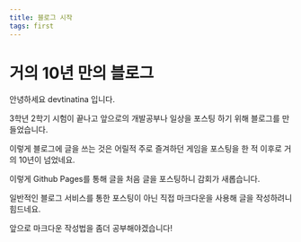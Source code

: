 ```yaml
---
title: 블로그 시작
tags: first
---
```



# 거의 10년 만의 블로그

안녕하세요 devtinatina 입니다.

3학년 2학기 시험이 끝나고 앞으로의 개발공부나 일상을 포스팅 하기 위해 블로그를 만들었습니다.

이렇게 블로그에 글을 쓰는 것은 어릴적 주로 즐겨하던 게임을 포스팅을 한 적 이후로 거의 10년이 넘었네요.

이렇게 Github Pages를 통해 글을 처음 글을 포스팅하니 감회가 새롭습니다.

일반적인 블로그 서비스를 통한 포스팅이 아닌 직접 마크다운을 사용해 글을 작성하려니 힘드네요.

앞으로 마크다운 작성법을 좀더 공부해야겠습니다!




